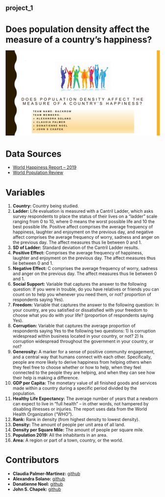## project_1

# Does population density affect the measure of a country’s happiness?

![TitleSlide](Resources/TitleSlide.PNG)

# Data Sources
* [World Happiness Report – 2019](https://worldhappiness.report/ed/2019/)
* [World Population Review](www.worldpopulationreview.com)

# Variables
1. __Country:__ Country being studied.
2. __Ladder:__ Life evaluation is measured with a Cantril Ladder, which asks survey respondents to place the status of their lives on a “ladder” scale ranging from 0 to 10, where 0 means the worst possible life and 10 the best possible life. Positive affect comprises the average frequency of happiness, laughter and enjoyment on the previous day, and negative affect comprises the average frequency of worry, sadness and anger on the previous day. The affect measures thus lie between 0 and 1.
3. __SD of Ladder:__ Standard deviation of the Cantril Ladder results.
4. __Positive Effect:__ Comprises the average frequency of happiness, laughter and enjoyment on the previous day. The affect measures thus lie between 0 and 1.
5. __Negative Effect:__ C comprises the average frequency of worry, sadness and anger on the previous day. The affect measures thus lie between 0 and 1.
6. __Social Support:__ Variable that captures the answer to the following question: If you were in trouble, do you have relatives or friends you can count on to help you whenever you need them, or not? proportion of respondents saying Yes).
7. __Freedom:__ Variable that captures the answer to the following question: In your country, are you satisfied or dissatisfied with your freedom to choose what you do with your life? (proportion of respondents saying Yes).
8. __Corruption:__ Variable that captures the average proportion of respondents saying Yes to the following two questions: 1) Is corruption widespread within business located in your country, or not? 2) Is corruption widespread throughout the government in your country, or not?
9. __Generosity:__ A marker for a sense of positive community engagement, and a central way that humans connect with each other. Specifically, people are more likely to derive happiness from helping others when they feel free to choose whether or how to help, when they feel connected to the people they are helping, and when they can see how their help is making a difference.
10. __GDP per Capita:__ The monetary value of all finished goods and services made within a country during a specific period divided by the population. 
11. __Healthy Life Expectancy:__ The average number of years that a newborn can expect to live in “full health” – in other words, not hampered by disabling illnesses or injuries. The report uses data from the World Health Organization (“WHO”).
12. __Rank:__ Rank in density (from highest density to lowest density).
13. __Density:__ The amount of people per unit area of all land.
14. __Density per Square Mile:__ The amount of people per square mile.
15. __Population 2019:__ All the inhabitants in an area.
16. __Area:__ A region or part of a town, country, or the world.

# Contributors 
* __Claudia Palmer-Martinez:__ [github](https://github.com/Claud50623)
* __Alexandra Solano:__ [github](https://github.com/alexsolano36)
* __Donatienne Noel:__ [github](https://github.com/donatiennenoel)
* __John S. Chapek:__ [github](https://github.com/code-sparrow)


